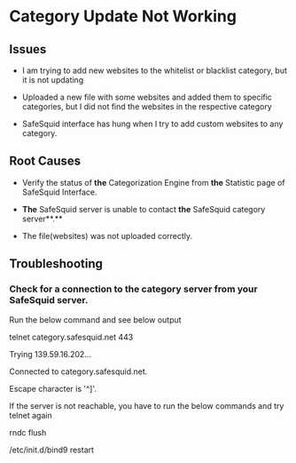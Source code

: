 # Category Update Not Working

## Issues

-   I am trying to add new websites to the whitelist or blacklist category, but it is not updating

-   Uploaded a new file with some websites and added them to specific categories, but I did not find the websites in the respective category

-   SafeSquid interface has hung when I try to add custom websites to any category.

## Root Causes

-   Verify the status of **the** Categorization Engine from **the** Statistic page of SafeSquid Interface.

-   **The** SafeSquid server is unable to contact **the** SafeSquid category server**.**

-   The file(websites) was not uploaded correctly.

## Troubleshooting

### Check for a connection to the category server from your SafeSquid server.

Run the below command and see below output

telnet category.safesquid.net 443

Trying 139.59.16.202...

Connected to category.safesquid.net.

Escape character is '^]'.

If the server is not reachable, you have to run the below commands and try telnet again

rndc flush

/etc/init.d/bind9 restart
